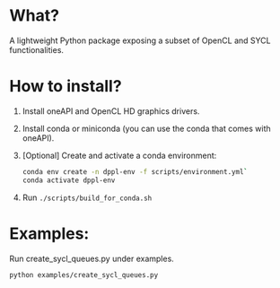 What?
====
A lightweight Python package exposing a subset of OpenCL and SYCL
functionalities.


How to install?
===
1. Install oneAPI and OpenCL HD graphics drivers.
2. Install conda or miniconda (you can use the conda that comes with oneAPI).
3. [Optional] Create and activate a conda environment:

    ```bash
    conda env create -n dppl-env -f scripts/environment.yml`
    conda activate dppl-env
    ```
4. Run `./scripts/build_for_conda.sh`

Examples:
===
   Run create_sycl_queues.py under examples.

   `python examples/create_sycl_queues.py`
